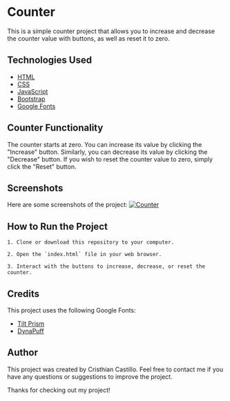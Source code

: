 
# Counter

This is a simple counter project that allows you to increase and decrease the counter value with buttons, as well as reset it to zero.

## Technologies Used
- [HTML]
- [CSS]
- [JavaScript]
- [Bootstrap]
- [Google Fonts]

## Counter Functionality

The counter starts at zero. You can increase its value by clicking the "Increase" button. Similarly, you can decrease its value by clicking the "Decrease" button. If you wish to reset the counter value to zero, simply click the "Reset" button.

## Screenshots
Here are some screenshots of the project:
[![Counter](https://photos.google.com/search/_tra_/photo/AF1QipNGt5vPXyIzDwJYY8a_pC4ekN1gbvX4uVmcXbqG)](https://photos.google.com/search/_tra_/photo/AF1QipNGt5vPXyIzDwJYY8a_pC4ekN1gbvX4uVmcXbqG)

## How to Run the Project
    1. Clone or download this repository to your computer.

    2. Open the `index.html` file in your web browser.
    
    3. Interact with the buttons to increase, decrease, or reset the counter.

## Credits
This project uses the following Google Fonts:

- [Tilt Prism]
- [DynaPuff]

## Author
This project was created by Cristhian Castillo. Feel free to contact me if you have any questions or suggestions to improve the project.

Thanks for checking out my project!

[HTML]: <https://developer.mozilla.org/en-US/docs/Web/HTML>

[CSS]: <https://developer.mozilla.org/en-US/docs/Web/CSS>

[JavaScript]: <https://developer.mozilla.org/en-US/docs/Web/JavaScript>

[Bootstrap]: <https://getbootstrap.com/>

[Google Fonts]: <https://fonts.google.com/>

[Tilt Prism]: <https://fonts.google.com/specimen/Tilt+Prism?preview.text=Tilt%20Prism&preview.text_type=custom&query=tilt>

[DynaPuff]: <https://fonts.google.com/specimen/DynaPuff?query=dyna>
